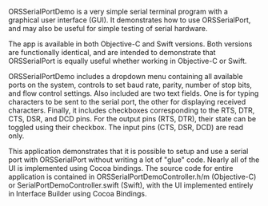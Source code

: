 ORSSerialPortDemo is a very simple serial terminal program with a graphical user interface (GUI). It demonstrates how to use ORSSerialPort, and may also be useful for simple testing of serial hardware.

The app is available in both Objective-C and Swift versions. Both versions are functionally identical, and are intended to demonstrate that ORSSerialPort is equally useful whether working in Objective-C or Swift.

ORSSerialPortDemo includes a dropdown menu containing all available ports on the system, controls to set baud rate, parity, number of stop bits, and flow control settings. Also included are two text fields. One is for typing characters to be sent to the serial port, the other for displaying received characters. Finally, it includes checkboxes corresponding to the RTS, DTR, CTS, DSR, and DCD pins. For the output pins (RTS, DTR), their state can be toggled using their checkbox. The input pins (CTS, DSR, DCD) are read only.

This application demonstrates that it is possible to setup and use a serial port with ORSSerialPort without writing a lot of "glue" code. Nearly all of the UI is implemented using Cocoa bindings. The source code for entire application is contained in ORSSerialPortDemoController.h/m (Objective-C) or SerialPortDemoController.swift (Swift), with the UI implemented entirely in Interface Builder using Cocoa Bindings.